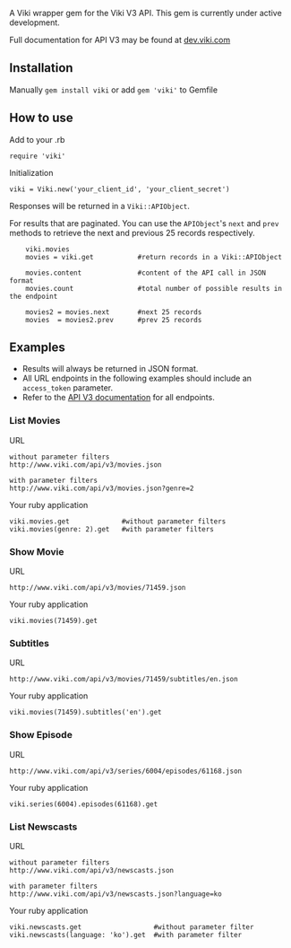 A Viki wrapper gem for the Viki V3 API. This gem is currently under active development.

Full documentation for API V3 may be found at [dev.viki.com](http://dev.viki.com/api "Viki API V3 Docs")


Installation
----------
Manually `gem install viki` or add `gem 'viki'` to Gemfile

How to use
----------
Add to your .rb

	require 'viki'

Initialization

	viki = Viki.new('your_client_id', 'your_client_secret')


Responses will be returned in a `Viki::APIObject`.

For results that are paginated. You can use the `APIObject`'s `next` and `prev` methods to retrieve the next and previous 25 records respectively.

```
	viki.movies
	movies = viki.get			#return records in a Viki::APIObject

	movies.content				#content of the API call in JSON format
	movies.count				#total number of possible results in the endpoint

	movies2 = movies.next		#next 25 records
	movies 	= movies2.prev		#prev 25 records
```


Examples
----------
* Results will always be returned in JSON format.
* All URL endpoints in the following examples should include an `access_token` parameter.
* Refer to the [API V3 documentation](http://dev.viki.com/api "Viki API V3 Docs") for all endpoints.

### List Movies
URL

	without parameter filters
	http://www.viki.com/api/v3/movies.json

	with parameter filters
	http://www.viki.com/api/v3/movies.json?genre=2

Your ruby application

	viki.movies.get				#without parameter filters
	viki.movies(genre: 2).get 	#with parameter filters

### Show Movie
URL

	http://www.viki.com/api/v3/movies/71459.json

Your ruby application

	viki.movies(71459).get

### Subtitles
URL

	http://www.viki.com/api/v3/movies/71459/subtitles/en.json

Your ruby application

	viki.movies(71459).subtitles('en').get

### Show Episode
URL

	http://www.viki.com/api/v3/series/6004/episodes/61168.json

Your ruby application

	viki.series(6004).episodes(61168).get

### List Newscasts

URL

	without parameter filters
	http://www.viki.com/api/v3/newscasts.json

	with parameter filters
	http://www.viki.com/api/v3/newscasts.json?language=ko

Your ruby application

	viki.newscasts.get					#without parameter filter
	viki.newscasts(language: 'ko').get	#with parameter filter

